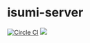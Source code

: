 isumi-server
==========

[![Circle CI](https://circleci.com/gh/toyger/isumi-server/tree/master.svg?style=shield&circle-token=37723aec8262fa553fd2a4a6372447dc8e4423df)](https://circleci.com/gh/toyger/isumi-server/tree/master)
[![](https://imagelayers.io/badge/toyger/isumi-server:latest.svg)](https://imagelayers.io/?images=toyger/isumi-server:latest 'Get your own badge on imagelayers.io')

